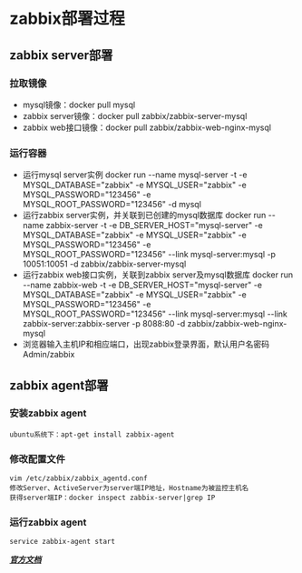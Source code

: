 # zabbix部署过程

## zabbix server部署
### 拉取镜像
- mysql镜像：docker pull mysql
- zabbix server镜像：docker pull zabbix/zabbix-server-mysql
- zabbix web接口镜像：docker pull zabbix/zabbix-web-nginx-mysql

### 运行容器
- 运行mysql server实例
    docker run --name mysql-server -t -e MYSQL_DATABASE="zabbix" -e MYSQL_USER="zabbix" -e MYSQL_PASSWORD="123456" -e MYSQL_ROOT_PASSWORD="123456" -d mysql
- 运行zabbix server实例，并关联到已创建的mysql数据库
    docker run --name zabbix-server -t -e DB_SERVER_HOST="mysql-server" -e MYSQL_DATABASE="zabbix" -e MYSQL_USER="zabbix" -e MYSQL_PASSWORD="123456" -e MYSQL_ROOT_PASSWORD="123456" --link mysql-server:mysql -p 10051:10051 -d zabbix/zabbix-server-mysql
- 运行zabbix web接口实例，关联到zabbix server及mysql数据库
    docker run --name zabbix-web -t -e DB_SERVER_HOST="mysql-server" -e MYSQL_DATABASE="zabbix" -e MYSQL_USER="zabbix" -e MYSQL_PASSWORD="123456" -e MYSQL_ROOT_PASSWORD="123456" --link mysql-server:mysql --link zabbix-server:zabbix-server -p 8088:80 -d zabbix/zabbix-web-nginx-mysql
- 浏览器输入主机IP和相应端口，出现zabbix登录界面，默认用户名密码Admin/zabbix

## zabbix agent部署
### 安装zabbix agent
    ubuntu系统下：apt-get install zabbix-agent

### 修改配置文件
    vim /etc/zabbix/zabbix_agentd.conf
    修改Server、ActiveServer为server端IP地址，Hostname为被监控主机名
    获得server端IP：docker inspect zabbix-server|grep IP

### 运行zabbix agent
    service zabbix-agent start

[***官方文档***](https://www.zabbix.com/documentation/)
